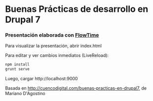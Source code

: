 # Buenas Prácticas de desarrollo en Drupal 7

### Presentación elaborada con [FlowTime](http://flowtime-js.marcolago.com)

Para visualizar la presentación, abrir index.html

Para editar y ver cambios inmediatos (LiveReload):
```bash
npm install
grunt serve
```

Luego, cargar http://localhost:9000

Basada en http://cuencodigital.com/buenas-practicas-en-drupal7, de Mariano D'Agostino
